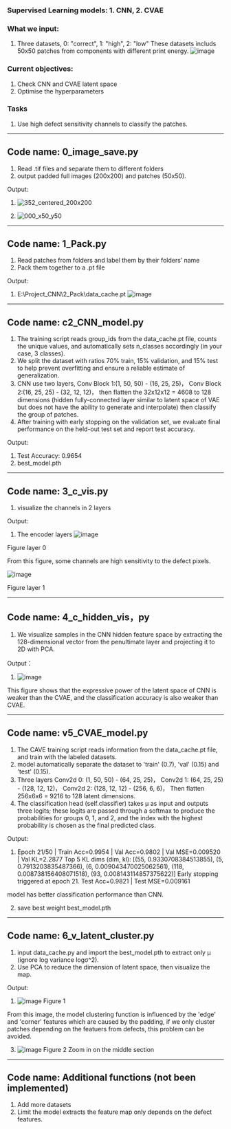 ### Supervised Learning models: 1. CNN, 2. CVAE

### What we input:
1. Three datasets, 0: "correct", 1: "high", 2: "low"
These datasets includs 50x50 patches from components with different print energy.
![image](https://github.com/user-attachments/assets/25ca3d79-7ec1-415a-9f78-1aaa46326e8f)

### Current objectives:
1. Check CNN and CVAE latent space 
2. Optimise the hyperparameters

### Tasks
1. Use high defect sensitivity channels to classify the patches.
____________________________________________________________________________________________________________
## Code name: 0_image_save.py
1. Read .tif files and separate them to different folders
2. output padded full images (200x200) and patches (50x50).

Output: 
1. ![352_centered_200x200](https://github.com/user-attachments/assets/37ae058c-41c8-4413-9809-4c5417b8c795)

2. ![000_x50_y50](https://github.com/user-attachments/assets/faa78a56-f36e-4a4d-8ba9-bdbf1f29ee84)

____________________________________________________________________________________________________________
## Code name: 1_Pack.py
1. Read patches from folders and label them by their folders’ name
2. Pack them together to a .pt file 

Output:
1. E:\Project_CNN\2_Pack\data_cache.pt
![image](https://github.com/user-attachments/assets/f2712475-3c81-4388-91e9-9292b0b3590e)


____________________________________________________________________________________________________________
## Code name: c2_CNN_model.py
1. The training script reads group_ids from the data_cache.pt file, counts the unique values, and automatically
   sets n_classes accordingly (in your case, 3 classes).
3. We split the dataset with ratios 70% train, 15% validation, and 15% test to help prevent overfitting and
   ensure a reliable estimate of generalization.
4. CNN use two layers, Conv Block 1:(1, 50, 50) - (16, 25, 25)，
                       Conv Block 2:(16, 25, 25) - (32, 12, 12)，
   then flatten the 32x12x12 = 4608 to 128 dimensions (hidden fully-connected layer similar to latent space of
   VAE but does not have the ability to generate and interpolate) then classify the group of patches.
5. After training with early stopping on the validation set, we evaluate final performance on the held-out test
   set and report test accuracy.

Output:
1. Test Accuracy: 0.9654
2. best_model.pth
____________________________________________________________________________________________________________
## Code name: 3_c_vis.py
1. visualize the channels in 2 layers

Output:
1. The encoder layers
![image](https://github.com/user-attachments/assets/2973975c-fb34-4935-8877-cb593daca143)

Figure layer 0

From this figure, some channels are high sensitivity to the defect pixels.

![image](https://github.com/user-attachments/assets/ee1b1f76-281d-4de0-b4c4-bda6ca2ef20c)

Figure layer 1
____________________________________________________________________________________________________________
## Code name: 4_c_hidden_vis，py
1. We visualize samples in the CNN hidden feature space by extracting the 128-dimensional vector from the penultimate
   layer and projecting it to 2D with PCA.

Output：
1. ![image](https://github.com/user-attachments/assets/97be60dc-b880-45b1-8125-b78ecc43d7a3)

This figure shows that the expressive power of the latent space of CNN is weaker than the CVAE, and the classification
accuracy is also weaker than CVAE.

____________________________________________________________________________________________________________
## Code name: v5_CVAE_model.py
1. The CAVE training script reads information from the data_cache.pt file, and train with the labeled datasets.
2. model automatically separate the dataset to 'train' (0.7), 'val' (0.15) and 'test' (0.15).
3. Three layers Conv2d 0: (1, 50, 50) - (64, 25, 25)，
                Conv2d 1: (64, 25, 25) - (128, 12, 12)，
                Conv2d 2: (128, 12, 12) - (256, 6, 6)，
   Then flatten 256x6x6 = 9216 to 128 latent dimensions.
4. The classification head (self.classifier) takes μ as input and outputs three logits; these logits are passed
   through a softmax to produce the probabilities for groups 0, 1, and 2, and the index with the highest
   probability is chosen as the final predicted class.

Output: 
1. Epoch 21/50 | Train Acc=0.9954 | Val Acc=0.9802 | Val MSE=0.009520 | Val KL=2.2877
    Top 5 KL dims (dim, kl): [(55, 0.9330708384513855), (5, 0.7913203835487366), (6, 0.009043470025062561), (118, 0.008738156408071518), 
(93, 0.008143114857375622)]
Early stopping triggered at epoch 21.
Test Acc=0.9821 | Test MSE=0.009161

model has better classification performance than CNN.

2. save best weight best_model.pth
____________________________________________________________________________________________________________
## Code name: 6_v_latent_cluster.py
1. input data_cache.py and import the best_model.pth to extract only μ (ignore log variance logσ^2).
2. Use PCA to reduce the dimension of latent space, then visualize the map.

Output:
1. ![image](https://github.com/user-attachments/assets/99d13631-205c-42cc-bd79-62061bcf6e0e)
Figure 1

From this image, the model clustering function is influenced by the 'edge' and 'corner' features which are caused 
by the padding, if we only cluster patches depending on the featuers from defects, this problem can be avoided.

3. ![image](https://github.com/user-attachments/assets/2c76df61-0400-4ac9-8a5a-4079e032d6d8)
Figure 2 Zoom in on the middle section
____________________________________________________________________________________________________________
## Code name: Additional functions (not been implemented)
1. Add more datasets
2. Limit the model extracts the feature map only depends on the defect features.

















